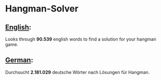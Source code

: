 # Hangman-Solver

## [English](https://asozialesnetzwerk.github.io/Hangman-Solver/en/):
Looks through **90.539** english words to find a solution for your hangman game.

## [German](https://asozialesnetzwerk.github.io/Hangman-Solver/):
Durchsucht **2.181.029** deutsche Wörter nach Lösungen für Hangman.